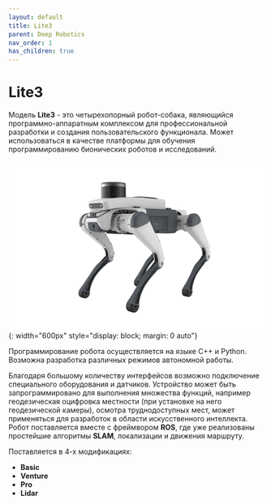 ```yaml
---
layout: default
title: Lite3
parent: Deep Robotics
nav_order: 1
has_children: true
---
```


# Lite3


Модель **Lite3** - это четырехопорный робот-собака, являющийся программно-аппаратным комплексом для профессиональной разработки и создания пользовательского функционала. Может использоваться в качестве платформы для обучения программированию бионических роботов и исследований.

![bunker](/assets/images/lite3.png){: width="600px" style="display: block; margin: 0 auto"}

Программирование робота осуществляется на языке С++ и Python. Возможна разработка различных режимов автономной работы.

Благодаря большому количеству интерфейсов возможно подключение специального оборудования и датчиков. Устройство может быть запрограммировано для выполнения множества функций, например геодезическая оцифровка местности (при установке на него геодезической камеры), осмотра труднодоступных мест, может применяться для разработок в области искусственного интеллекта. Робот поставляется вместе с фреймвором **ROS**, где уже реализованы простейшие алгоритмы **SLAM**, локализации и движения маршруту.


Поставляется в 4-х модификациях:
- **Basic**
- **Venture**
- **Pro**
- **Lidar**






